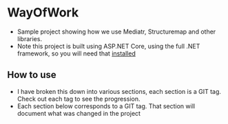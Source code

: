 # WayOfWork

- Sample project showing how we use Mediatr, Structuremap and other libraries.
- Note this project is built using ASP.NET Core, using the full .NET framework, so you will need that [installed](https://www.asp.net/core)

## How to use

- I have broken this down into various sections, each section is a GIT tag. Check out each tag to see the progression.
- Each section below corresponds to a GIT tag. That section will document what was changed in the project


